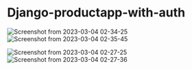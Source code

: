 # Django-productapp-with-auth


![Screenshot from 2023-03-04 02-34-25](https://user-images.githubusercontent.com/73891403/222860825-4fa26412-da81-4bd1-bb90-93729aac809f.png)
![Screenshot from 2023-03-04 02-35-45](https://user-images.githubusercontent.com/73891403/222860897-f7b12d01-125c-4bd4-872c-e82bd89a7d9d.png)




![Screenshot from 2023-03-04 02-27-25](https://user-images.githubusercontent.com/73891403/222860046-8812d966-82d5-470f-bcc1-ac5d0c82a911.png)
![Screenshot from 2023-03-04 02-27-36](https://user-images.githubusercontent.com/73891403/222860053-bfdd1a66-d593-47b2-88c1-ade07484a85d.png)
